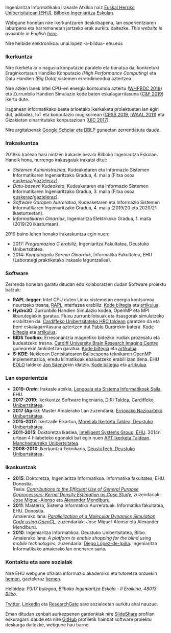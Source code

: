 Ingeniaritza Informatikako Irakasle Atxikia naiz [Euskal Herriko Unibertsitatean (EHU)](https://www.ehu.eus/eu), [Bilboko Ingeniaritza Eskolan](https://www.ehu.eus/eu/web/ingeniaritza-bilbo).

Webgune honetan nire ikerkuntzaren deskribapena, lan esperientziaren laburpena eta harremanetan jartzeko erak aurkitu daitezke. _This website is available in English [here](https://ulopeznovoa.github.io/)_.

Nire helbide elektronikoa: unai.lopez -a-bildua- ehu.eus

### Ikerkuntza

Nire ikerketa arlo nagusia konputazio paralelo eta banatua da, konkretuki Eraginkortasun Handiko Konputazio _(High Performance Computing)_ eta Datu Handien _(Big Data)_ sistemen errendimendua aztertzea.

Nire azken lanek Intel CPU-en energia kontsumoa aztertu ([WHPBDC 2019](https://ieeexplore.ieee.org/abstract/document/9060093/)) eta Zurrunbilo Handien Simulazio kode baten eskalagarritasuna ([C&F 2019](https://www.sciencedirect.com/science/article/pii/S0045793018307424)) ikertu dute.

Iraganean informatikako beste arloetako ikerkeketa proiektuetan lan egin dut, adibidez, IoT eta konputazio mugikorrean ([CPSS 2019](http://ceur-ws.org/Vol-2530/paper7.pdf), [IWAAL 2011](https://link.springer.com/chapter/10.1007/978-3-642-21303-8_5)) eta Gizakietan oinarritutako konputazioan ([UIC 2017](https://ieeexplore.ieee.org/abstract/document/8397542/)).

Nire argitalpenak [Google Scholar](https://scholar.google.es/citations?user=Z8HTo5MAAAAJ) eta [DBLP](https://dblp.org/pers/l/Lopez=Novoa:Unai.html) guneetan zerrendatuta daude.

### Irakaskuntza

2019ko Irailean hasi nintzen irakasle bezala Bilboko Ingeniaritza Eskolan. Handik hona, hurrengo irakasgaiak irakatsi ditut:

- _Sistemen Administrazioa_, Kudeaketaren eta Informazio Sistemen Informatikaren Ingeniaritzako Gradua, 4. maila  (Fitxa osoa [euskeraz](https://www.ehu.eus/eu/kudeaketaren-eta-informazio-sistemen-informatikaren-ingeniaritzako-gradua-bizkaia/kreditu-eta-irakasgaiak-ikasturteka?p_redirect=consultaAsignatura&p_cod_proceso=egr&p_anyo_acad=20210&p_ciclo=X&p_curso=4&p_cod_asignatura=27709)/[gazteleraz](https://www.ehu.eus/es/web/guest/grado-ingenieria-informatica-de-gestion-y-sistemas-de-informacion-bizkaia/creditos-y-asignaturas-por-curso?p_redirect=consultaAsignatura&p_cod_proceso=egr&p_anyo_acad=20210&p_ciclo=X&p_curso=4&p_cod_asignatura=27709)).
- _Datu-baseen Kudeaketa_, Kudeaketaren eta Informazio Sistemen Informatikaren Ingeniaritzako Gradua, 3. maila  (Fitxa osoa [euskeraz](https://www.ehu.eus/eu/kudeaketaren-eta-informazio-sistemen-informatikaren-ingeniaritzako-gradua-bizkaia/kreditu-eta-irakasgaiak-ikasturteka?p_redirect=consultaAsignatura&p_cod_proceso=egr&p_anyo_acad=20210&p_ciclo=X&p_curso=3&p_cod_asignatura=27706)/[gazteleraz](https://www.ehu.eus/es/web/guest/grado-ingenieria-informatica-de-gestion-y-sistemas-de-informacion-bizkaia/creditos-y-asignaturas-por-curso?p_redirect=consultaAsignatura&p_cod_proceso=egr&p_anyo_acad=20210&p_ciclo=X&p_curso=3&p_cod_asignatura=27706)).
- _Software Garapen Aurreratua_, Kudeaketaren eta Informazio Sistemen Informatikaren Ingeniaritzako Gradua, 4. maila (2019/20 eta 2020/21 ikasturteetan).
- _Informatikaren Oinarriak_, Ingeniaritza Elektrikoko Gradua, 1. maila (2019/20 ikasturtean).

<!-- IO URLs: Fitxa osoa [euskeraz](https://www.ehu.eus/eu/ingeniaritza-elektrikoko-gradua-bizkaia/kreditu-eta-irakasgaiak-ikasturteka?p_redirect=consultaAsignatura&p_cod_proceso=egr&p_anyo_acad=20190&p_ciclo=X&p_curso=1&p_cod_asignatura=27679)/[gazteleraz](https://www.ehu.eus/es/grado-ingenieria-electrica-bizkaia/creditos-y-asignaturas-por-curso?p_redirect=consultaAsignatura&p_cod_proceso=egr&p_anyo_acad=20190&p_ciclo=X&p_curso=1&p_cod_asignatura=27679) -->

2019 baino lehen honako irakaskuntza egin nuen:

- 2017: _Programazioa C erabiliz_, Ingeniaritza Fakultatea, Deustuko Unibertsitatea. 
- 2014: _Konputagailu Sareen Oinarriak_, Informatika Fakultatea, EHU (Laborategi praktiketako irakasle laguntzailea).

### Software

Zerrenda honetan garatu ditudan edo kolaboratzen dudan Software proiektu batzuk:

- **RAPL-logger**: Intel CPU duten Linux sistemetan energia kontsumoa neurtzeko tresna, [RAPL](https://ieeexplore.ieee.org/abstract/document/5599016) interfazea erabiliz. [Kode biltegia](https://github.com/ulopeznovoa/RAPL-logger) eta [artikulua](https://ieeexplore.ieee.org/abstract/document/9060093/).
- **Hydro3D**: Zurrunbilo Handien Simulazio kodea, OpenMP eta MPI liburutegiekin garatua. Fluxu zurrunbilotsuak eta itsasgorak simulatzeko erabiltzen da. [Cardiffeko Unibertsitateko HRC taldean](https://www.cardiff.ac.uk/research/explore/research-units/hydro-environmental-research-centre) garatzen da eta bere eskalagarritasuna aztertzen dut [Pablo Ouro](https://www.research.manchester.ac.uk/portal/pablo.ouro.html)rekin batera. [Kode biltegia](https://github.com/OuroPablo/Hydro3D) eta [artikulua](https://www.sciencedirect.com/science/article/pii/S0045793018307424).
- **BIDS Toolbox**: Erresonantzia magnetiko bidezko irudiak prozesatu eta kudeatzeko tresna. [Cardiff University Brain Research Imaging Centre](https://www.cardiff.ac.uk/cardiff-university-brain-research-imaging-centre) gunearekin lankidetzan garatua. [Kode biltegia](https://github.com/cardiff-brain-research-imaging-centre/bids-toolbox) eta [artikulua](https://ieeexplore.ieee.org/document/9060259).
- **S-KDE**: Nukleoen Dentsitatearen Balioespena teknikaren OpenMP inplementazioa, eredu klimatikoak ebaluatzeko erabili izan dena. EHU [EOLO](http://www.ehu.eus/eolo/) taldeko [Jon Sáenz](http://www.ehu.eus/eolo/jsaenz.html)ekin idatzia. [Kode biltegia](https://github.com/ulopeznovoa/kde_openmp) eta [artikulua](https://journals.sagepub.com/doi/abs/10.1177/1094342015576813).

### Lan esperientzia

- **2019-**___Orain___: Irakasle atxikia, [Lengoaia eta Sistema Informatikoak Saila](https://www.ehu.eus/eu/web/lsi/), EHU.
- **2017-2019**: Ikerkuntza Software Ingeniaria, [DIRI Taldea, Cardiffeko Unibertsitatea](https://www.cardiff.ac.uk/data-innovation-research-institute).
- **2017 (Ap-Ir)**: Master Amaierako Lan zuzendaria, [Errioxako Nazioarteko Unibertsitatea](https://unir.net/).
- **2015-2017**: Ikertzaile Elkartua, [MoreLab Ikerketa Taldea, Deustuko Unibertsitatea](https://morelab.deusto.es/).
- **2011-2015**: Doktoretza Ikaslea, [Intelligent Systems Group, EHU](http://www.sc.ehu.es/ccwbayes/). 2014n urtean 4 hilabeteko egonaldi bat egin nuen [APT Ikerketa Taldean, Manchesterreko Unibertsitatea](http://apt.cs.manchester.ac.uk/).
- **2008-2010**: Ikerkuntza Teknikaria, [DeustoTech, Deustuko Unibertsitatea](https://deustotech.deusto.es/).

### Ikaskuntzak

- **2015**: Doktoretza, Ingeniaritza Informatikoa. Informatika fakultatea, EHU. Donostia.  
Tesia: [_Contributions to the Efficient Use of General Purpose Coprocessors: Kernel Density Estimation as Case Study_](https://github.com/isg-ehu/PhD-Dissertations/raw/master/2015_phd_unai_lopez-nova.pdf), zuzendariak: [Jose Miguel-Alonso](http://www.sc.ehu.es/acwmialj/) eta [Alexander Mendiburu](http://www.sc.ehu.es/ccwbayes/members/amendiburu/alex.html).
- **2011**: Masterra, Sistema Informatiko Aurreratuak. Informatika fakultatea, EHU. Donostia.  
Amaierako lana: [_Parallelization of a Molecular Dynamics Simulation Code using OpenCL_](http://www.ehu.es/sgi/ARCHIVOS/MSIA_UnaiLopez.pdf), zuzendariak: Jose Miguel-Alonso eta Alexander Mendiburu.
- **2010**: Ingeniaritza Informatikoa. Deustuko Unibertsitatea, Bilbo.  
Amaierako lana: _A platform to enable shopping for the blind using mobile technologies_, zuzendaria: [Diego López-de-Ipiña](http://paginaspersonales.deusto.es/dipina/). Ingeniaritza Informatikako amaierako lan onenaren saria.

### Kontaktu eta sare sozialak

Nire EHU webgune ofiziala informazio akademiko eta tutoretza orduekin [hemen](https://www.ehu.eus/eu/kudeaketaren-eta-informazio-sistemen-informatikaren-ingeniaritzako-gradua-bizkaia/irakasleak?p_redirect=consultaTutorias&p_anyo_acad=20200&p_idp=458123), gazteleraz [hemen](https://www.ehu.eus/es/grado-ingenieria-informatica-de-gestion-y-sistemas-de-informacion-bizkaia/profesorado?p_redirect=consultaTutorias&p_anyo_acad=20200&p_idp=458123).

Helbidea: _P3i17 bulegoa, Bilboko Ingeniaritza Eskola - II Eraikina, 48013 Bilbo_.

[Twitter](https://twitter.com/ulopeznovoa), [LinkedIn](https://www.linkedin.com/in/unailopez) eta [ResearchGate](https://www.researchgate.net/profile/Unai_Lopez-Novoa) sare sozialeetan aurkitu ahal nauzue.

Eman ditudan zenbait aurkezpenen gardenkiak nire [SlideShare](https://www.slideshare.net/unlopez) profilan eskuragarri daude eta nire [GitHub](https://github.com/ulopeznovoa) profiletik hainbat software proiektu deskarga daitezke, webgune hau barne.
